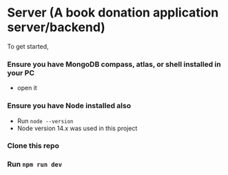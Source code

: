 # Server (A book donation application server/backend)

To get started, 


### Ensure you have MongoDB compass, atlas, or shell installed in your PC
- open it 


### Ensure you have Node installed also
- Run `node --version`
- Node version 14.x was used in this project


### Clone this repo


### Run `npm run dev`
